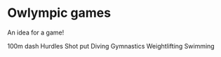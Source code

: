 # Owlympic games

An idea for a game!

100m dash
Hurdles
Shot put
Diving
Gymnastics
Weightlifting
Swimming